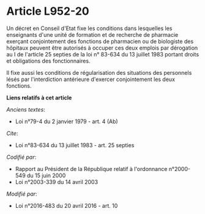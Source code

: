 # Article L952-20

Un décret en Conseil d'Etat fixe les conditions dans lesquelles les enseignants d'une unité de formation et de recherche de
pharmacie exerçant conjointement des fonctions de pharmacien ou de biologiste des hôpitaux peuvent être autorisés à occuper
ces deux emplois par dérogation      au I de l'article 25 septies de la loi n° 83-634 du 13 juillet 1983 portant droits et
obligations des fonctionnaires. 

Il fixe aussi les conditions de régularisation des situations des personnels lésés par l'interdiction antérieure d'exercer
conjointement les deux fonctions.

**Liens relatifs à cet article**

_Anciens textes_:

  - Loi n°79-4 du 2 janvier 1979 - art. 4 (Ab)

_Cite_:

  - Loi n°83-634 du 13 juillet 1983 - art. 25 septies

_Codifié par_:

  - Rapport au Président de la République relatif à l'ordonnance n°2000-549 du 15 juin 2000
  - Loi n°2003-339 du 14 avril 2003

_Modifié par_:

  - Loi n°2016-483 du 20 avril 2016 - art. 10
